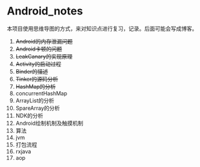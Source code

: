 # Android_notes

本项目使用思维导图的方式，来对知识点进行复习，记录。后面可能会写成博客。

1. ~~Android的内存泄漏问题~~
2. ~~Android卡顿的问题~~
3. ~~LeakCanary的实现原理~~
4. ~~Activity的启动过程~~
5. ~~Binder的描述~~
6. ~~Tinker的源码分析~~
7. ~~HashMap的分析~~
8. concurrentHashMap
9. ArrayList的分析
10. SpareArray的分析
11. NDK的分析
12. Android绘制机制及触摸机制
13. 算法
14. jvm
15. 打包流程
16. rxjava
17. aop
